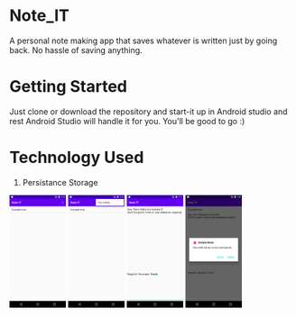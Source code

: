 # Note_IT
A personal note making app that saves whatever is written just by going back.
No hassle of saving anything.
# Getting Started
Just clone or download the repository and start-it up in Android studio and rest Android Studio will handle it for you. You'll be good to go :)
# Technology Used
1. Persistance Storage

<a href="url"><img src="https://github.com/girotramanav/Note_IT/blob/Master/Screenshot_1598903206.png"  height="200" width="100" ></a>
<a href="url"><img src="https://github.com/girotramanav/Note_IT/blob/Master/Screenshot_1598903209.png"  height="200" width="100" ></a></a> 
<a href="url"><img src="https://github.com/girotramanav/Note_IT/blob/Master/Screenshot_1598903267.png"  height="200" width="100" ></a></a> 
<a href="url"><img src="https://github.com/girotramanav/Note_IT/blob/Master/Screenshot_1598903450.png"  height="200" width="100" ></a>
